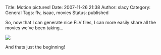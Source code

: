 Title: Motion pictures!
Date: 2007-11-26 21:38
Author: slacy
Category: General
Tags: flv, isaac, movies
Status: published

So, now that I can generate nice FLV files, I can more easily share all
the movies we've been taking...

[![](http://slacy.com/gallery/d/107063-2/mvi_4799.jpg)](http://slacy.com/gallery/v/2007/movies/10-10/mvi_4799.flv.html)

And thats just the beginning!
